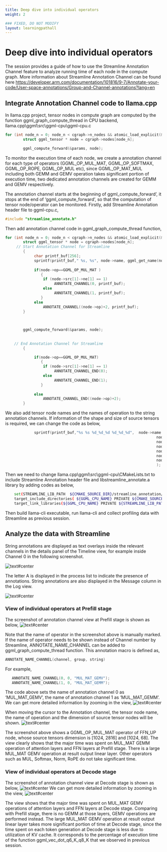 ```yaml
---
title: Deep dive into individual operators
weight: 2

### FIXED, DO NOT MODIFY
layout: learningpathall
---
```


# Deep dive into individual operators
The session provides a guide of how to use the Streamline Annotation Channel feature to analyze running time of each node in the compute graph.
More information about Streamline Annotation Channel can be found here https://developer.arm.com/documentation/101816/9-7/Annotate-your-code/User-space-annotations/Group-and-Channel-annotations?lang=en 

## Integrate Annotation Channel code to llama.cpp 
In llama.cpp project, tensor nodes in compute graph are computed by the function ggml_graph_compute_thread in CPU backend, llama.cpp\ggml\src\ggml-cpu\ggml-cpu.c 
```c
for (int node_n = 0; node_n < cgraph->n_nodes && atomic_load_explicit(&tp->abort, memory_order_relaxed) != node_n; node_n++) {
        struct ggml_tensor * node = cgraph->nodes[node_n];

        ggml_compute_forward(&params, node);
```
To monitor the execution time of each node, we create a annotation channel for each type of operators (GGML_OP_MUL_MAT, GGML_OP_SOFTMAX, GGML_OP_ROPE, GGML_OP_MUL etc), since GGML_OP_MAT_MUL including both GEMM and GEMV operation takes significant portion of execution time, two dedicated annotation channels are created for GEMM and GEMV respectively. 

The annotation channel starts at the beginning of ggml_compute_forward’, it stops at the end of ‘ggml_compute_forward’, so that the computation of tensor node/operator can be monitored. 
Firstly, add Streamline Annotation header file to ggml-cpu.c,
```c
#include "streamline_annotate.h" 
```
Then add annotation channel code in ggml_graph_compute_thread function, 
```c
for (int node_n = 0; node_n < cgraph->n_nodes && atomic_load_explicit(&tp->abort, memory_order_relaxed) != node_n; node_n++) {
        struct ggml_tensor * node = cgraph->nodes[node_n];		
     // Start Annotation Channel for Streamline
        {
             char printf_buf[256]; 
             sprintf(printf_buf," %s, %s", node->name, ggml_get_name(node)); 
             
             if(node->op==GGML_OP_MUL_MAT )
                {
                 if (node->src[1]->ne[1] == 1)
                      ANNOTATE_CHANNEL(0, printf_buf);
                 else
                      ANNOTATE_CHANNEL(1, printf_buf); 
                }               
             else
                 ANNOTATE_CHANNEL((node->op)+2, printf_buf);              
        }       		
		
		

        ggml_compute_forward(&params, node);
		
		
	// End Annotation Channel for Streamline
        {

             if(node->op==GGML_OP_MUL_MAT)
                {
                 if (node->src[1]->ne[1] == 1)
                      ANNOTATE_CHANNEL_END(0);
                 else
                      ANNOTATE_CHANNEL_END(1);
                }                      
                 
             else
                 ANNOTATE_CHANNEL_END((node->op)+2);            
        }      		
```


We also add tensor node names and the names of operation to the string annotation channels. If information of the shape and size of source tensors is required, we can change the code as below,
```c
             sprintf(printf_buf,"%s %s %d_%d_%d %d_%d_%d",  node->name, ggml_get_name(node), \
                                                                    node->src[0]? node->src[0]->ne[0] : 0,  \
                                                                    node->src[0]? node->src[0]->ne[1] : 0 , \
                                                                    node->src[0]? node->src[0]->ne[2] : 0 ,\
                                                                    node->src[1]? node->src[1]->ne[0] : 0, \
                                                                    node->src[1]? node->src[1]->ne[1] : 0, \
                                                                    node->src[1]? node->src[1]->ne[2] : 0 \
                                                                    ); 
```
Then we need to change llama.cpp\ggml\src\ggml-cpu\CMakeLists.txt to include Streamline Annotation header file and libstreamline_annotate.a library by adding codes as below,
```bash
    set(STREAMLINE_LIB_PATH  ${CMAKE_SOURCE_DIR}/streamline_annotation/libstreamline_annotate.a)
    target_include_directories( ${GGML_CPU_NAME} PRIVATE ${CMAKE_SOURCE_DIR}/streamline_annotation)
    target_link_libraries(${GGML_CPU_NAME} PRIVATE ${STREAMLINE_LIB_PATH} )
```

Then build llama-cli executable, run llama-cli and collect profiling data with Streamline as previous session.


## Analyze the data with Streamline
String annotations are displayed as text overlays inside the relevant channels in the details panel of the Timeline view, for example inside Channel 0 in the following screenshot. 

![text#center](images/deep_dive_1.png "Figure 15. Annotation Channel")

The letter A is displayed in the process list to indicate the presence of annotations. 
String annotations are also displayed in the Message column in the Log view.

![text#center](images/deep_dive_2.png "Figure 16. Annotation Channel")

### View of individual operators at Prefill stage

The screenshot of annotation channel view at Prefill stage is shown as below,
![text#center](images/prefill_annotation_channel.png "Figure 17. Annotation Channel")

Note that the name of operator in the screenshot above is manually marked. If the name of operator needs to be shown instead of Channel number by Streamline, ANNOTATE_NAME_CHANNEL can be added to ggml_graph_compute_thread function. 
This annotation macro is defined as,  
```c
ANNOTATE_NAME_CHANNEL(channel, group, string)
```
For example, 
```c
   ANNOTATE_NAME_CHANNEL(0, 0, "MUL_MAT_GEMV");
   ANNOTATE_NAME_CHANNEL(1, 0, "MUL_MAT_GEMM"); 
```
The code above sets the name of annotation channel 0 as ‘MUL_MAT_GEMV’, the name of annotation channel 1 as ‘MUL_MAT_GEMM’.
We can get more detailed information by zooming in the view,
![text#center](images/prefill_annotation_channel_2.png "Figure 18. Annotation Channel")

When moving the cursor to the Annotation channel, the tensor node name, the name of operation and the dimension of source tensor nodes will be shown.
![text#center](images/prefill_annotation_channel_3.png "Figure 19. Annotation Channel")

The screenshot above shows a GGML_OP_MUL_MAT operator of FFN_UP node, whose source tensors dimension is [1024, 2816] and [1024, 68].
The view clearly shows that the major time was spent on MUL_MAT GEMM operation of attention layers and FFN layers at Prefill stage. There is a large MUL_MAT GEMV operation at result output linear layer. Other operators such as MUL, Softmax, Norm, RoPE do not take significant time. 

### View of individual operators at Decode stage
The screenshot of annotation channel view at Decode stage is shown as below,
![text#center](images/decode_annotation_channel.png "Figure 20. Annotation Channel")
We can get more detailed information by zooming in the view,
![text#center](images/decode_annotation_channel_2.png "Figure 21. Annotation Channel")

The view shows that the major time was spent on MUL_MAT GEMV operations of attention layers and FFN layers at Decode stage. Comparing with Prefill stage, there is no GEMM at those layers, GEMV operations are performed instead. The large MUL_MAT GEMV operation at result output linear layer takes more significant portion of time at Decode stage, since the time spent on each token generation at Decode stage is less due to utilization of KV cache. It corresponds to the percentage of execution time of the function ggml_vec_dot_q6_K_q8_K that we observed in previous session.